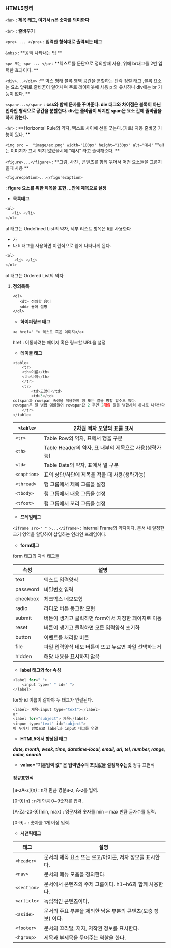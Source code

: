 ### HTML5정리

`<hn>` : **제목 태그, 여기서 n은 숫자를 의미한다** 

`<br>` : **줄바꾸기**   

`<pre> ... </pre>` : **입력한 형식대로 출력되는 태그** 

 `&nbsp` : **공백 나타내는 법 ** 

`<p> 또는 <p> ... </p>` : **텍스트를 문단으로 정의할때 사용, 위에 br태그를 2번 입력한 효과이다. **

`<div>...</div>` :** 박스 형태 블록 영역 공간을 분할하는 단락 정렬 태그 ,블록 요소는 요소 앞뒤로 줄바꿈이 일어나며 주로 레이아웃에 사용 p 와 유사하나 div에는 br  기능이 없다. **

`<span>...</span> `: **css와 함께 문자를 꾸며준다. div 태그와 차이점은 블록이 아닌 인라인 형식으로 공간을 분할한다. div는 줄바꿈이 되지만 span은 요소 간에 줄바꿈을 하지 않는다.**  

`<hr>` : **Horizontal Rule의 약자, 택스트 사이에 선을 긋는다.(가로) 자동 줄바꿈 기능이 있다. **

`<img src =  "image/ex.png" width="100px" height="130px" alt="예시"` **alt는 이미지가 표시 되지 않았을시에 "예시" 라고 출력해준다. **

`<figure>...</figure>` : **그림, 사진 , 콘텐츠를 함께 묶어서 어떤 요소들을 그룹지을때 사용 **

`<figurecpation>...</figurecaption>` 

: **figure 요소를 위한 제목을 표현 ...안에  제목으로 설정**

- **목록태그**

```javascript
<ul>
   <li> </li>
</ul>   
```

ul 태그는 Undefined List의 약자, 세부 리스트 항목은 li를 사용한다 

- 가
- 나   li 태그를 사용하면 이런식으로 웹에 나타나게 된다. 

```javascript
<ol>
    <li> </li>
</ol>
```

ol 태그는  Ordered List의 약자 

<ol type=" " 여기 " " 사이에 A 혹은 숫자 1을 입력한다면 그에따른 순차적으로 리스트가 생성된다. 

- **정의목록**

```
<dl>
   <dt> 정의할 용어
   <dd> 용어 설명
</dl>
```

- **하이퍼링크 태그**

`<a href=" "> 텍스트 혹은 이미지</a>`

href : 이동하려는 페이지 혹은 링크할 URL을 설정

- **테이블 태그**

```javascript
<table>
	<tr>
	<th>이름</th>
	<th>나이</th>
	</tr>
	<tr>
		<td>고양이</td>
		<td>3</td>
colspan과 rowspan 속성을 적용하여 행 또는 열을 병합 할수도 있다.
rowspan은 열 병합 예를들어 rowspan값 2 주면 2개의 열을 병합시켜 하나로 나타낸다
	</tr>
</table>
```

| `<table>`   | 2차원 격자 모양의 표를 표시                            |
| ----------- | ------------------------------------------------------ |
| `<tr>`      | Table Row의 약자, 표에서 행을 구분                     |
| `<th>`      | Table Header의 약자, 표 내부의 제목으로 사용(생략가능) |
| `<td>`      | Table Data의 약자, 표에서 열 구분                      |
| `<caption>` | 표의 상단/하단에 제목을 적을 때 사용(생략가능)         |
| `<thread>`  | 행 그룹에서 제목 그룹을 설정                           |
| `<tbody>`   | 행 그룹에서 내용 그룹을 설정                           |
| `<tfoot>`   | 행 그룹에서 꼬리 그룹을 설정                           |

- **프레임태그**

`<iframe src=" " >...</iframe>` : Internal Frame의 약자이다. 문서 내 일정한 크기 영역을 할당하여 삽입하는 인라인 프레임이다. 

- **form태그**

form 태그의 자식 태그들

| 속성     | 설명                                                  |
| -------- | ----------------------------------------------------- |
| text     | 텍스트 입력양식                                       |
| password | 비밀번호 입력                                         |
| checkbox | 체크박스 네모모형                                     |
| radio    | 라디오 버튼 동그란 모형                               |
| submit   | 버튼이 생기고 클릭하면 form에서 지정한 페이지로 이동  |
| reset    | 버튼이 생기고 클릭하면 모든 입력양식 초기화           |
| button   | 이벤트를 처리할 버튼                                  |
| file     | 파일 입력양식 네모 버튼이 뜨고 누르면 파일 선택하는거 |
| hidden   | 해당 내용을 표시하지 않음                             |

- **label 태그와 for 속성**

``` javascript
<label for=" ">
	<input type=" " id=" ">
</label>
```

for와 id 이름이 같아야 두 태그가 연결된다.

``` javascript
<label> 제목<input type="text"></label>
or
<label for="subject"> 제목</label>
<inpue type="text" id="subject"> 
이 두가지 방법으로 label과 input 태그를 연결
```

- **HTML5에서 향상된 태그**

***date, month, week, time, datetime-local, email, url, tel, number, range, color, search***

- **value="기본입력 값" 은 입력변수의 초깃값을 설정해주는것** 정규 표현식 

#### 정규표현식

[a-zA-z]{n} : n개 만큼 영문a-z, A-z를 입력.

[0-9]{n} : n개 만큼 0~9숫자를 입력.

[A-Za-z0-9]{min, max} : 영문자와 숫자를 min ~ max 만큼 글자수를 입력.

[0-9]+ : 숫자를 1개 이상 입력.

- **시맨틱태그** 

| 태그        | 설명                                                         |
| ----------- | ------------------------------------------------------------ |
| `<header>`  | 문서의 제목 요소 또는 로고/아이콘, 저자 정보를 표시한다.     |
| `<nav>`     | 문서의 메뉴 모음을 정의한다.                                 |
| `<section>` | 문서에서 콘텐츠의 주제 그룹이다. h1~h6과 함께 사용한다.      |
| `<article>` | 독립적인 콘텐츠이다.                                         |
| `<aside>`   | 문서의 주요 부분을 제외한 남은 부분의 콘텐츠(보충 정보) 이다. |
| `<footer>`  | 문서의 꼬리말, 저자, 저작권 정보를 표시한다.                 |
| `<hgroup>`  | 제목과 부제목을 묶어주는 역할을 한다.                        |

